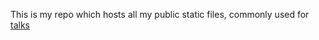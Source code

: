 This is my repo which hosts all my public static files, commonly used for [talks](https://www.lichter.io/speaking/)